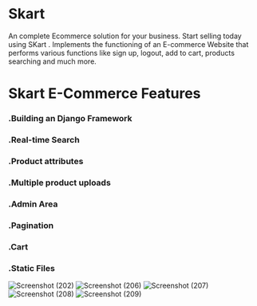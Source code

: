 # Skart
An complete Ecommerce solution for your business. Start selling today using SKart .
Implements the functioning of an E-commerce Website that performs various functions like sign up, logout, add to cart, products searching and much more.
# Skart E-Commerce Features
### .Building an Django  Framework 
### .Real-time Search
### .Product attributes
### .Multiple product uploads
### .Admin Area
### .Pagination
### .Cart
### .Static Files
![Screenshot (202)](https://user-images.githubusercontent.com/112808009/198314429-fe33051d-a0db-4c65-b8ea-d9b6fec49934.png)
![Screenshot (206)](https://user-images.githubusercontent.com/112808009/198314461-f8e8a397-64d1-4678-9904-10dddf8aeac7.png)
![Screenshot (207)](https://user-images.githubusercontent.com/112808009/198314494-69b96e6d-1325-4eab-b076-eccfde3acf0a.png)
![Screenshot (208)](https://user-images.githubusercontent.com/112808009/198314513-a04734a8-8d4e-44c7-b649-ad68c537af29.png)
![Screenshot (209)](https://user-images.githubusercontent.com/112808009/198314533-ad1f7a02-d43e-4576-9ab2-4d424ce8d4d3.png)

